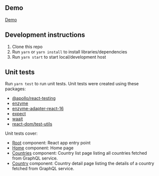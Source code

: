 ## Demo
[Demo](https://react-world-countries.web.app/)

## Development instructions
1. Clone this repo
2. Run `yarn` or `yarn install` to install libraries/dependencies
3. Run `yarn start` to start local/development host

## Unit tests
Run `yarn test` to run unit tests. Unit tests were created using these packages:
- [@apollo/react-testing](https://www.apollographql.com/docs/react/api/react-testing/)
- [enzyme](https://airbnb.io/enzyme/)
- [enzyme-adapter-react-16](https://airbnb.io/enzyme/docs/installation/react-16.html)
- [expect](https://jestjs.io/docs/en/expect.html)
- [waait](https://github.com/wesbos/waait)
- [react-dom/test-utils](https://reactjs.org/docs/test-utils.html)

Unit tests cover:
- [Root](https://github.com/lvelasquezm/react-world-countries/blob/master/src/containers/Root.js) component: React app entry point
- [Home](https://github.com/lvelasquezm/react-world-countries/blob/master/src/containers/pages/Home.js) component: Home page
- [Countries](https://github.com/lvelasquezm/react-world-countries/blob/master/src/containers/pages/Countries.js) component: Country list page listing all countries fetched from GraphQL service.
- [Country](https://github.com/lvelasquezm/react-world-countries/blob/master/src/containers/pages/Country.js) component: Country detail page listing the details of a country fetched from GraphQL service.
